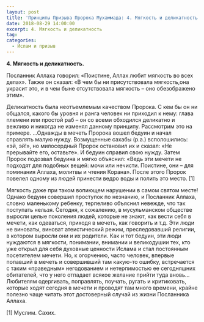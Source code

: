 ```yaml
---
layout: post
title: 'Принципы Призыва Пророка Мухаммада: 4. Мягкость и деликатность'
date: 2018-08-29 14:00:00
excerpt: 4. Мягкость и деликатность
tag:
categories:
  - Ислам и призыв
---
```


**4. Мягкость и деликатность.**

Посланник Аллаха говорил: &laquo;Поистине, Аллах любит мягкость во всех делах&raquo;. Также он сказал: &laquo;В чем бы ни присутствовала мягкость,она украсит это, и в чем быне отсутствовала мягкость – оно обезображено этим&raquo;.

Деликатность была неотъемлемым качеством Пророка. С кем бы он ни общался, какого бы уровня и ранга человек ни приходил к нему: глава племени или простой раб – он со всеми обходился деликатно и вежливо и никогда не изменял данному принципу. Рассмотрим это на примере. …Однажды в мечеть Пророка вошел бедуин и начал справлять малую нужду. Возмущенные сахабы (р.а.) всполошились: &laquo;эй, эй!&raquo;, но милосердный Пророк остановил их и сказал: &laquo;Не прерывайте его, оставьте&raquo;. И бедуин справил свою нужду. Затем Пророк подозвал бедуина и мягко объяснил: &laquo;Ведь эти мечети не подходят для подобных вещей: мочи или нечисти. Поистине, они – для поминания Аллаха, молитвы и чтения Корана&raquo;. После этого Пророк повелел одному из людей принести ведро воды и полить это место. [1]

Мягкость даже при таком вопиющем нарушении в самом святом месте! Однако бедуин совершил проступок по незнанию, и Посланник Аллаха, словно маленькому ребенку, терпеливо объяснил невежде, что так поступать нельзя. Сегодня, к сожалению, в мусульманском обществе выросли целые поколения людей, которые не знают, как вести себя в мечети, как одеваться, приходя в мечеть, как говорить и т.д. Эти люди не виноваты, виноват атеистический режим, преследовавший религии, в котором выросли они и их родители. Как и тот бедуин, эти люди нуждаются в мягкости, понимании, внимании и великодушии тех, кто уже открыл для себя духовные ценности Ислама и стал постоянным посетителем мечети. Но, к огорчению, часто человек, впервые попавший в мечеть и совершивший там какую-то ошибку, встречается с таким &laquo;праведным&raquo; негодованием и нетерпимостью ее сегодняшних обитателей, что у него отпадает всякое желание прийти туда вновь… Любителям одергивать, поправлять, поучать, ругать и критиковать, которые ходят сегодня в мечети и проводят там много времени, крайне полезно чаще читать этот достоверный случай из жизни Посланника Аллаха.

[1] Муслим. Сахих.